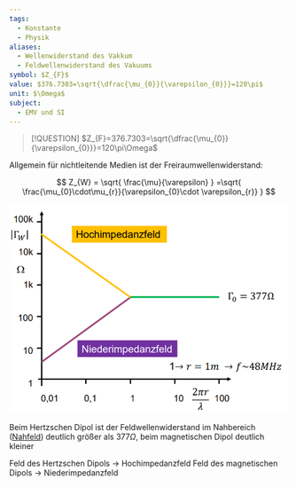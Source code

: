 ```yaml
---
tags:
  - Konstante
  - Physik
aliases:
  - Wellenwiderstand des Vakkum
  - Feldwellenwiderstand des Vakuums
symbol: $Z_{F}$
value: $376.7303=\sqrt{\dfrac{\mu_{0}}{\varepsilon_{0}}}=120\pi$
unit: $\Omega$
subject:
  - EMV und SI
---
```


> [!QUESTION] $Z_{F}=376.7303=\sqrt{\dfrac{\mu_{0}}{\varepsilon_{0}}}=120\pi\Omega$


Allgemein für nichtleitende Medien ist der Freiraumwellenwiderstand:

$$
Z_{W} = \sqrt{ \frac{\mu}{\varepsilon} }  =\sqrt{ \frac{\mu_{0}\cdot\mu_{r}}{\varepsilon_{0}\cdot \varepsilon_{r}}  }
$$

![invert_dark](assets/ImpedanzfelderFreiraum.png)

Beim Hertzschen Dipol ist der Feldwellenwiderstand im Nahbereich ([Nahfeld](../../HF-Technik/Fernfeld%20und%20Nahfeld.md)) deutlich größer als $377 \Omega$, beim magnetischen Dipol deutlich kleiner

Feld des Hertzschen Dipols $\rightarrow$ Hochimpedanzfeld
Feld des magnetischen Dipols $\rightarrow$ Niederimpedanzfeld